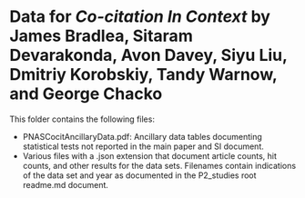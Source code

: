 # Data for _Co-citation In Context_ by James Bradlea, Sitaram Devarakonda, Avon Davey, Siyu Liu, Dmitriy Korobskiy, Tandy Warnow, and George Chacko

This folder contains the following files:
- PNASCocitAncillaryData.pdf: Ancillary data tables documenting statistical tests not reported in the main paper and SI document.
- Various files with a .json extension that document article counts, hit counts, and other results for the data sets.  Filenames contain indications of the data set and year as documented in the P2_studies root readme.md document.

